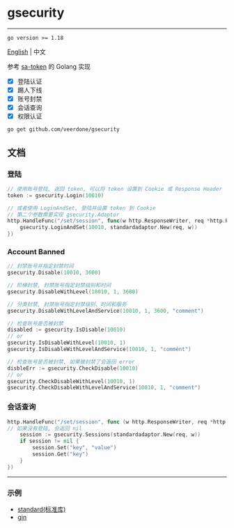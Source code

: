 # gsecurity

------------
```
go version >= 1.18
```
[English](README.md) | 中文

参考 [sa-token](https://github.com/dromara/Sa-Token) 的 Golang 实现

- [x] 登陆认证
- [x] 踢人下线
- [x] 账号封禁
- [x] 会话查询
- [x] 权限认证

```shell
go get github.com/veerdone/gsecurity
```

## 文档


### 登陆
```go
// 使用账号登陆, 返回 token, 可以将 token 设置到 Cookie 或 Response Header
token := gsecurity.Login(10010)

// 或者使用 LoginAndSet, 登陆并设置 token 到 Cookie
// 第二个参数需要实现 gsecurity.Adaptor
http.HandleFunc("/set/session", func(w http.ResponseWriter, req *http.Request) {
    gsecurity.LoginAndSet(10010, standardadaptor.New(req, w))
})
```

### Account Banned
```go
// 封禁账号并指定封禁时间
gsecurity.Disable(10010, 3600)

// 阶梯封禁, 封禁账号指定封禁级别和时间
gsecurity.DisableWithLevel(10010, 1, 3600)

// 分类封禁, 封禁账号指定封禁级别、时间和服务
gsecurity.DisableWithLevelAndService(10010, 1, 3600, "comment")

// 检查账号是否被封禁
disabled := gsecurity.IsDisable(10010)
// or
gsecurity.IsDisableWithLevel(10010, 1)
gsecurity.IsDisableWithLevelAndService(10010, 1, "comment")

// 检查账号是否被封禁, 如果被封禁了会返回 error
disbleErr := gsecurity.CheckDisable(10010)
// or
gsecurity.CheckDisableWithLevel(10010, 1)
gsecurity.CheckDisableWithLevelAndService(10010, 1, "comment")
```

### 会话查询
```go
http.HandleFunc("/set/session", func (w http.ResponseWriter, req *http.Request) {
// 如果没有登陆, 会返回 nil
    session := gsecurity.Sessions(standardadaptor.New(req, w))
    if session != nil {
        session.Set("key", "value")
        session.Get("key")
    }
})

```


-----------
### 示例
- [standard(标准库)](examples/standard)
- [gin](examples/gin)